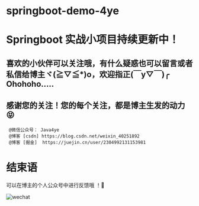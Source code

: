 # springboot-demo-4ye

# Springboot 实战小项目持续更新中！



## 喜欢的小伙伴可以关注哦，有什么疑惑也可以留言或者私信给博主ヾ(≧▽≦*)o，欢迎指正(￣y▽￣)╭ Ohohoho.....



## **感谢您的关注！您的每个关注，都是博主生发的动力 😝**



```
 @微信公众号： Java4ye
 @博客 [csdn] https://blog.csdn.net/weixin_40251892
 @博客 [掘金]  https://juejin.cn/user/2304992131153981

```



# 结束语

可以在博主的个人公众号中进行反馈哦 ！🤗 

![wechat](http://img.ryzeyang.top/20201202082043.png)
